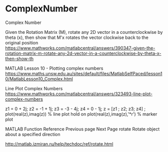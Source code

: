 # ComplexNumber
Complex Number


Given the Rotation Matrix (M), rotate any 2D vector in a counterclockwise by theta (x), then show that M'x rotates the vector clockwise back to the original position
https://www.mathworks.com/matlabcentral/answers/390347-given-the-rotation-matrix-m-rotate-any-2d-vector-in-a-counterclockwise-by-theta-x-then-show-th


MATLAB Lesson 10 - Plotting complex numbers
https://www.maths.unsw.edu.au/sites/default/files/MatlabSelfPaced/lesson10/MatlabLesson10_Complex.html

Line Plot Complex Numbers
https://www.mathworks.com/matlabcentral/answers/323493-line-plot-complex-numbers

z1 = 0 + 2j;
z2 = -1 + 1j;
z3 = -3 - 4j;
z4 = 0 - 1j;
z = [z1 ; z2; z3; z4] ;
plot(real(z),imag(z))   % line plot 
hold on
plot(real(z),imag(z),'*r') % marker plot



MATLAB Function Reference	Previous page   Next Page
rotate 
Rotate object about a specified direction

http://matlab.izmiran.ru/help/techdoc/ref/rotate.html

